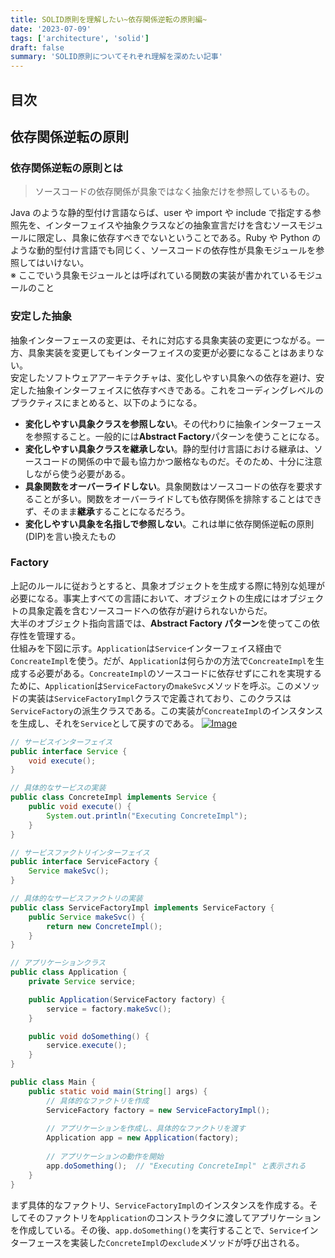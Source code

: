 ```yaml
---
title: SOLID原則を理解したい~依存関係逆転の原則編~
date: '2023-07-09'
tags: ['architecture', 'solid']
draft: false
summary: 'SOLID原則についてそれぞれ理解を深めたい記事'
---
```


## 目次

<TOCInline toc={props.toc} exclude="目次" toHeading={3} />

## 依存関係逆転の原則

### 依存関係逆転の原則とは

> ソースコードの依存関係が具象ではなく抽象だけを参照しているもの。

Java のような静的型付け言語ならば、user や import や include で指定する参照先を、インターフェイスや抽象クラスなどの抽象宣言だけを含むソースモジュールに限定し、具象に依存すべきでないということである。Ruby や Python のような動的型付け言語でも同じく、ソースコードの依存性が具象モジュールを参照してはいけない。  
※ ここでいう具象モジュールとは呼ばれている関数の実装が書かれているモジュールのこと

### 安定した抽象

抽象インターフェースの変更は、それに対応する具象実装の変更につながる。一方、具象実装を変更してもインターフェイスの変更が必要になることはあまりない。  
安定したソフトウェアアーキテクチャは、変化しやすい具象への依存を避け、安定した抽象インターフェイスに依存すべきである。これをコーディングレベルのプラクティスにまとめると、以下のようになる。

- **変化しやすい具象クラスを参照しない**。その代わりに抽象インターフェースを参照すること。一般的には**Abstract Factory**パターンを使うことになる。
- **変化しやすい具象クラスを継承しない**。静的型付け言語における継承は、ソースコードの関係の中で最も協力かつ厳格なものだ。そのため、十分に注意しながら使う必要がある。
- **具象関数をオーバーライドしない**。具象関数はソースコードの依存を要求することが多い。関数をオーバーライドしても依存関係を排除することはできず、そのまま**継承**することになるだろう。
- **変化しやすい具象を名指しで参照しない**。これは単に依存関係逆転の原則(DIP)を言い換えたもの

### Factory

上記のルールに従おうとすると、具象オブジェクトを生成する際に特別な処理が必要になる。事実上すべての言語において、オブジェクトの生成にはオブジェクトの具象定義を含むソースコードへの依存が避けられないからだ。  
大半のオブジェクト指向言語では、**Abstract Factory パターン**を使ってこの依存性を管理する。  
仕組みを下図に示す。`Application`は`Service`インターフェイス経由で`ConcreateImpl`を使う。だが、`Application`は何らかの方法で`ConcreateImpl`を生成する必要がある。`ConcreateImpl`のソースコードに依存せずにこれを実現するために、`Application`は`ServiceFactory`の`makeSvc`メソッドを呼ぶ。このメソッドの実装は`ServiceFactoryImpl`クラスで定義されており、このクラスは`ServiceFactory`の派生クラスである。この実装が`ConcreateImpl`のインスタンスを生成し、それを`Service`として戻すのである。
[![Image](https://i.gyazo.com/5c0a9cf25e3194023e91aac77d5bcfff.png)](https://gyazo.com/5c0a9cf25e3194023e91aac77d5bcfff)

```java
// サービスインターフェイス
public interface Service {
    void execute();
}

// 具体的なサービスの実装
public class ConcreteImpl implements Service {
    public void execute() {
        System.out.println("Executing ConcreteImpl");
    }
}

// サービスファクトリインターフェイス
public interface ServiceFactory {
    Service makeSvc();
}

// 具体的なサービスファクトリの実装
public class ServiceFactoryImpl implements ServiceFactory {
    public Service makeSvc() {
        return new ConcreteImpl();
    }
}

// アプリケーションクラス
public class Application {
    private Service service;

    public Application(ServiceFactory factory) {
        service = factory.makeSvc();
    }

    public void doSomething() {
        service.execute();
    }
}
```

```java
public class Main {
    public static void main(String[] args) {
        // 具体的なファクトリを作成
        ServiceFactory factory = new ServiceFactoryImpl();
        
        // アプリケーションを作成し、具体的なファクトリを渡す
        Application app = new Application(factory);
        
        // アプリケーションの動作を開始
        app.doSomething();  // "Executing ConcreteImpl" と表示される
    }
}
```

まず具体的なファクトリ、`ServiceFactoryImpl`のインスタンスを作成する。そしてそのファクトリを`Application`のコンストラクタに渡してアプリケーションを作成している。その後、`app.doSomething()`を実行することで、`Service`インターフェースを実装した`ConcreteImpl`の`exclude`メソッドが呼び出される。
